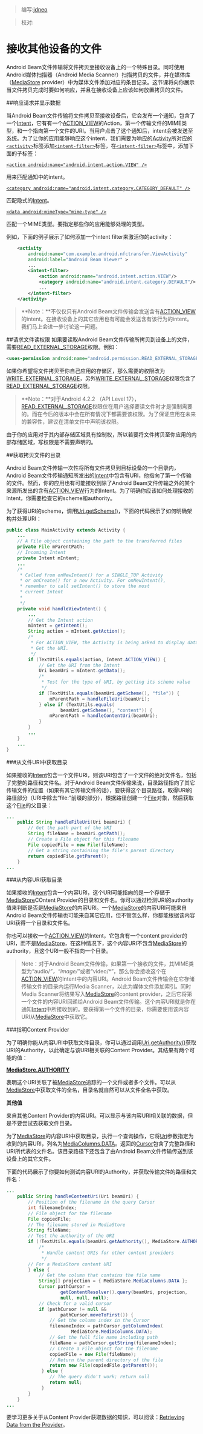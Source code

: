 > 编写:[jdneo](https://github.com/jdneo)

> 校对:

# 接收其他设备的文件
Android Beam文件传输将文件拷贝至接收设备上的一个特殊目录。同时使用Android媒体扫描器（Android Media Scanner）扫描拷贝的文件，并在媒体库（[MediaStore](http://developer.android.com/reference/android/provider/MediaStore.html) provider）中为媒体文件添加对应的条目记录。这节课将向你展示当文件拷贝完成时要如何响应，并且在接收设备上应该如何放置拷贝的文件。

##响应请求并显示数据

当Android Beam文件传输将文件拷贝至接收设备后，它会发布一个通知，包含了一个[Intent](http://developer.android.com/reference/android/content/Intent.html)，它有有一个[ACTION_VIEW](http://developer.android.com/reference/android/content/Intent.html#ACTION_VIEW)的Action，第一个传输文件的MIME类型，和一个指向第一个文件的URI。当用户点击了这个通知后，intent会被发送至系统。为了让你的应用能够响应这个intent，我们需要为响应的[Activity](http://developer.android.com/reference/android/app/Activity.html)所对应的[`<activity>`](http://developer.android.com/guide/topics/manifest/activity-element.html)标签添加[`<intent-filter>`](http://developer.android.com/guide/topics/manifest/intent-filter-element.html)标签，在[`<intent-filter>`](http://developer.android.com/guide/topics/manifest/intent-filter-element.html)标签中，添加下面的子标签：

[`<action android:name="android.intent.action.VIEW" />`](http://developer.android.com/guide/topics/manifest/action-element.html)

用来匹配通知中的intent。

[`<category android:name="android.intent.category.CATEGORY_DEFAULT" />`](http://developer.android.com/guide/topics/manifest/category-element.html)

匹配隐式的[Intent](http://developer.android.com/reference/android/content/Intent.html)。

[`<data android:mimeType="mime-type" />`](http://developer.android.com/guide/topics/manifest/data-element.html)

匹配一个MIME类型。要指定那些你的应用能够处理的类型。

例如，下面的例子展示了如何添加一个intent filter来激活你的activity：

```xml
    <activity
        android:name="com.example.android.nfctransfer.ViewActivity"
        android:label="Android Beam Viewer" >
        ...
        <intent-filter>
            <action android:name="android.intent.action.VIEW"/>
            <category android:name="android.intent.category.DEFAULT"/>
            ...
        </intent-filter>
    </activity>
```

> **Note：**不仅仅只有Android Beam文件传输会发送含有[ACTION_VIEW](http://developer.android.com/reference/android/content/Intent.html#ACTION_VIEW)的intent。在接收设备上的其它应用也有可能会发送含有该行为的intent。我们马上会进一步讨论这一问题。

##请求文件读权限
如果要读取Android Beam文件传输所拷贝到设备上的文件，需要[READ_EXTERNAL_STORAGE](http://developer.android.com/reference/android/Manifest.permission.html#READ_EXTERNAL_STORAGE)权限。例如：

```xml
<uses-permission android:name="android.permission.READ_EXTERNAL_STORAGE" />
```

如果你希望将文件拷贝至你自己应用的存储区，那么需要的权限改为[WRITE_EXTERNAL_STORAGE](http://developer.android.com/reference/android/Manifest.permission.html#WRITE_EXTERNAL_STORAGE)，另外[WRITE_EXTERNAL_STORAGE](http://developer.android.com/reference/android/Manifest.permission.html#WRITE_EXTERNAL_STORAGE)权限包含了[READ_EXTERNAL_STORAGE](http://developer.android.com/reference/android/Manifest.permission.html#READ_EXTERNAL_STORAGE)权限。

> **Note：**对于Android 4.2.2 （API Level 17），[READ_EXTERNAL_STORAGE](http://developer.android.com/reference/android/Manifest.permission.html#READ_EXTERNAL_STORAGE)权限仅在用户选择要读文件时才是强制需要的。而在今后的版本中会在所有情况下都需要该权限。为了保证应用在未来的兼容性，建议在清单文件中声明该权限。

由于你的应用对于其内部存储区域具有控制权，所以若要将文件拷贝至你应用的内部存储区域，写权限是不需要声明的。

##获取拷贝文件的目录

Android Beam文件传输一次性将所有文件拷贝到目标设备的一个目录内，Android Beam文件传输通知所发出的[Intent](http://developer.android.com/reference/android/content/Intent.html)中包含有URI，他指向了第一个传输的文件。然而，你的应用也有可能接收到除了Android Beam文件传输之外的某个来源所发出的含有[ACTION_VIEW](http://developer.android.com/reference/android/content/Intent.html#ACTION_VIEW)行为的Intent。为了明确你应该如何处理接收的Intent，你需要检查它的scheme和authority。

为了获得URI的scheme，调用[Uri.getScheme()](http://developer.android.com/reference/android/net/Uri.html#getScheme\(\))，下面的代码展示了如何明确架构并处理URI：

```java
public class MainActivity extends Activity {
    ...
    // A File object containing the path to the transferred files
    private File mParentPath;
    // Incoming Intent
    private Intent mIntent;
    ...
    /*
     * Called from onNewIntent() for a SINGLE_TOP Activity
     * or onCreate() for a new Activity. For onNewIntent(),
     * remember to call setIntent() to store the most
     * current Intent
     *
     */
    private void handleViewIntent() {
        ...
        // Get the Intent action
        mIntent = getIntent();
        String action = mIntent.getAction();
        /*
         * For ACTION_VIEW, the Activity is being asked to display data.
         * Get the URI.
         */
        if (TextUtils.equals(action, Intent.ACTION_VIEW)) {
            // Get the URI from the Intent
            Uri beamUri = mIntent.getData();
            /*
             * Test for the type of URI, by getting its scheme value
             */
            if (TextUtils.equals(beamUri.getScheme(), "file")) {
                mParentPath = handleFileUri(beamUri);
            } else if (TextUtils.equals(
                    beamUri.getScheme(), "content")) {
                mParentPath = handleContentUri(beamUri);
            }
        }
        ...
    }
    ...
}
```

###从文件URI中获取目录

如果接收的[Intent](http://developer.android.com/reference/android/content/Intent.html)包含一个文件URI，则该URI包含了一个文件的绝对文件名，包括了完整的路径和文件名。对于Android Beam文件传输来说，目录路径指向了其它传输文件的位置（如果有其它传输文件的话），要获得这个目录路径，取得URI的路径部分（URI中除去“file:”前缀的部分），根据路径创建一个[File](http://developer.android.com/reference/java/io/File.html)对象，然后获取这个[File](http://developer.android.com/reference/java/io/File.html)的父目录：

```java
...
    public String handleFileUri(Uri beamUri) {
        // Get the path part of the URI
        String fileName = beamUri.getPath();
        // Create a File object for this filename
        File copiedFile = new File(fileName);
        // Get a string containing the file's parent directory
        return copiedFile.getParent();
    }
...
```

###从内容URI获取目录

如果接收的[Intent](http://developer.android.com/reference/android/content/Intent.html)包含一个内容URI，这个URI可能指向的是一个存储于[MediaStore](http://developer.android.com/reference/android/provider/MediaStore.html)COntent Provider的目录和文件名。你可以通过检测URI的authority值来判断是否是[MediaStore](http://developer.android.com/reference/android/provider/MediaStore.html)的内容URI。一个[MediaStore](http://developer.android.com/reference/android/provider/MediaStore.html)的内容URI可能来自Android Beam文件传输也可能来自其它应用，但不管怎么样，你都能根据该内容URI获得一个目录和文件名。

你也可以接收一个[ACTION_VIEW](http://developer.android.com/reference/android/content/Intent.html#ACTION_VIEW)的Intent，它包含有一个content provider的URI，而不是[MediaStore](http://developer.android.com/reference/android/provider/MediaStore.html)，在这种情况下，这个内容URI不包含[MediaStore](http://developer.android.com/reference/android/provider/MediaStore.html)的authority，且这个URI一般不指向一个目录。

> Note：对于Android Beam文件传输，如果第一个接收的文件，其MIME类型为“audio/*”，“image/*”或者“video/*”，那么你会接收这个在[ACTION_VIEW](http://developer.android.com/reference/android/content/Intent.html#ACTION_VIEW)的Intent中的内容URI。Android Beam文件传输会在它存储传输文件的目录内运行Media Scanner，以此为媒体文件添加索引。同时Media Scanner将结果写入[MediaStore](http://developer.android.com/reference/android/provider/MediaStore.html)的content provider，之后它将第一个文件的内容URI回递给Android Beam文件传输。这个内容URI就是你在通知[Intent](http://developer.android.com/reference/android/content/Intent.html)中所接收到的。要获得第一个文件的目录，你需要使用该内容URI从[MediaStore](http://developer.android.com/reference/android/provider/MediaStore.html)中获取它。

###指明Content Provider

为了明确你能从内容URI中获取文件目录，你可以通过调用[Uri.getAuthority()](http://developer.android.com/reference/android/net/Uri.html#getAuthority\(\))获取URI的Authority，以此确定与该URI相关联的Content Provider。其结果有两个可能的值：

**[MediaStore.AUTHORITY](http://developer.android.com/reference/android/provider/MediaStore.html#AUTHORITY)**

表明这个URI关联了被[MediaStore](http://developer.android.com/reference/android/provider/MediaStore.html)追踪的一个文件或者多个文件。可以从[MediaStore](http://developer.android.com/reference/android/provider/MediaStore.html)中获取文件的全名，目录名就自然可以从文件全名中获取。

**其他值**

来自其他Content Provider的内容URI。可以显示与该内容URI相关联的数据，但是不要尝试去获取文件目录。

为了[MediaStore](http://developer.android.com/reference/android/provider/MediaStore.html)的内容URI中获取目录，执行一个查询操作，它将[Uri](http://developer.android.com/reference/android/net/Uri.html)参数指定为收到的内容URI，列名为[MediaColumns.DATA](http://developer.android.com/reference/android/provider/MediaStore.MediaColumns.html#DATA)。返回的[Cursor](http://developer.android.com/reference/android/database/Cursor.html)包含了完整路径和URI所代表的文件名。该目录路径下还包含了由Android Beam文件传输传送到该设备上的其它文件。

下面的代码展示了你要如何测试内容URI的Authority，并获取传输文件的路径和文件名：

```java
...
    public String handleContentUri(Uri beamUri) {
        // Position of the filename in the query Cursor
        int filenameIndex;
        // File object for the filename
        File copiedFile;
        // The filename stored in MediaStore
        String fileName;
        // Test the authority of the URI
        if (!TextUtils.equals(beamUri.getAuthority(), MediaStore.AUTHORITY)) {
            /*
             * Handle content URIs for other content providers
             */
        // For a MediaStore content URI
        } else {
            // Get the column that contains the file name
            String[] projection = { MediaStore.MediaColumns.DATA };
            Cursor pathCursor =
                    getContentResolver().query(beamUri, projection,
                    null, null, null);
            // Check for a valid cursor
            if (pathCursor != null &&
                    pathCursor.moveToFirst()) {
                // Get the column index in the Cursor
                filenameIndex = pathCursor.getColumnIndex(
                        MediaStore.MediaColumns.DATA);
                // Get the full file name including path
                fileName = pathCursor.getString(filenameIndex);
                // Create a File object for the filename
                copiedFile = new File(fileName);
                // Return the parent directory of the file
                return new File(copiedFile.getParent());
             } else {
                // The query didn't work; return null
                return null;
             }
        }
    }
...
```

要学习更多关于从Content Provider获取数据的知识，可以阅读：[Retrieving Data from the Provider](http://developer.android.com/guide/topics/providers/content-provider-basics.html#SimpleQuery)。
